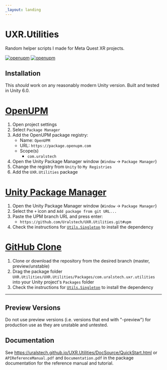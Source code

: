 ```yaml
---
_layout: landing
---
```


# UXR.Utilities

Random helper scripts I made for Meta Quest XR projects.

[![openupm](https://img.shields.io/npm/v/com.uralstech.uxr.utilities?label=openupm&registry_uri=https://package.openupm.com)](https://openupm.com/packages/com.uralstech.uxr.utilities/)
[![openupm](https://img.shields.io/badge/dynamic/json?color=brightgreen&label=downloads&query=%24.downloads&suffix=%2Fmonth&url=https%3A%2F%2Fpackage.openupm.com%2Fdownloads%2Fpoint%2Flast-month%2Fcom.uralstech.uxr.utilities)](https://openupm.com/packages/com.uralstech.uxr.utilities/)

## Installation

This *should* work on any reasonably modern Unity version. Built and tested in Unity 6.0.

# [OpenUPM](#tab/openupm)

1. Open project settings
2. Select `Package Manager`
3. Add the OpenUPM package registry:
    - Name: `OpenUPM`
    - URL: `https://package.openupm.com`
    - Scope(s)
        - `com.uralstech`
4. Open the Unity Package Manager window (`Window` -> `Package Manager`)
5. Change the registry from `Unity` to `My Registries`
6. Add the `UXR.Utilities` package

# [Unity Package Manager](#tab/upm)

1. Open the Unity Package Manager window (`Window` -> `Package Manager`)
2. Select the `+` icon and `Add package from git URL...`
3. Paste the UPM branch URL and press enter:
    - `https://github.com/Uralstech/UXR.Utilities.git#upm`
4. Check the instructions for [`Utils.Singleton`](https://uralstech.github.io/Utils.Singleton) to install the dependency

# [GitHub Clone](#tab/github)

1. Clone or download the repository from the desired branch (master, preview/unstable)
2. Drag the package folder `UXR.Utilities/UXR.Utilities/Packages/com.uralstech.uxr.utilities` into your Unity project's `Packages` folder
3. Check the instructions for [`Utils.Singleton`](https://uralstech.github.io/Utils.Singleton) to install the dependency

---

## Preview Versions

Do not use preview versions (i.e. versions that end with "-preview") for production use as they are unstable and untested.

## Documentation

See <https://uralstech.github.io/UXR.Utilities/DocSource/QuickStart.html> or `APIReferenceManual.pdf` and `Documentation.pdf` in the package documentation for the reference manual and tutorial.
